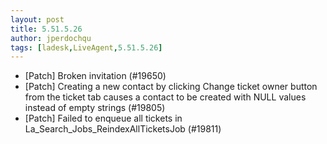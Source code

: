 ```yaml
---
layout: post
title: 5.51.5.26
author: jperdochqu
tags: [ladesk,LiveAgent,5.51.5.26]
---
```

- [Patch] Broken invitation (#19650)
- [Patch] Creating a new contact by clicking Change ticket owner button from the ticket tab causes a contact to be created with NULL values instead of empty strings (#19805)
- [Patch] Failed to enqueue all tickets in La_Search_Jobs_ReindexAllTicketsJob (#19811)
